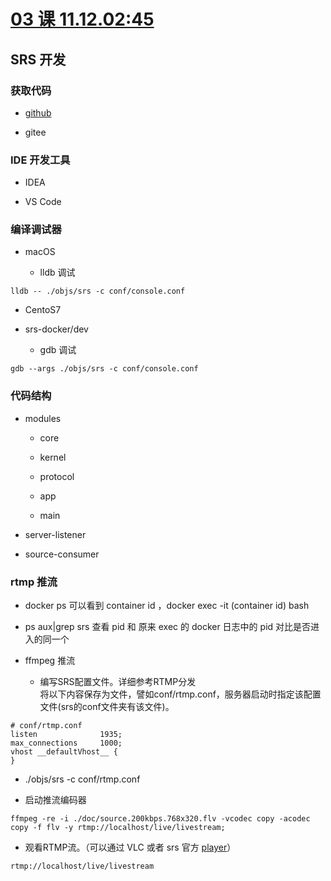 # [03 课 11.12.02:45](https://www.bilibili.com/video/BV1az4y1Q7zL/?spm_id_from=trigger_reload)

## SRS 开发

### 获取代码

* [github](https://github.com/ossrs/srs)

* gitee

### IDE 开发工具

* IDEA

* VS Code

### 编译调试器

* macOS

  * lldb 调试
```Shell
lldb -- ./objs/srs -c conf/console.conf
```

* CentoS7

* srs-docker/dev

  * gdb 调试
```Shell
gdb --args ./objs/srs -c conf/console.conf
```


### 代码结构

* modules

  * core

  * kernel

  * protocol

  * app

  * main

* server-listener

* source-consumer

### rtmp 推流

* docker ps 可以看到 container id ，docker exec -it (container id) bash

* ps aux|grep srs 查看 pid 和 原来 exec 的 docker 日志中的 pid 对比是否进入的同一个

* ffmpeg 推流

  * 编写SRS配置文件。详细参考RTMP分发\
  将以下内容保存为文件，譬如conf/rtmp.conf，服务器启动时指定该配置文件(srs的conf文件夹有该文件)。
```Shell
# conf/rtmp.conf
listen              1935;
max_connections     1000;
vhost __defaultVhost__ {
}
```
* ./objs/srs -c conf/rtmp.conf

* 启动推流编码器
```Shell
ffmpeg -re -i ./doc/source.200kbps.768x320.flv -vcodec copy -acodec copy -f flv -y rtmp://localhost/live/livestream;
```

* 观看RTMP流。（可以通过 VLC 或者 srs 官方 [player](http://ossrs.net/srs.release/trunk/research/players/srs_player.html?vhost=__defaultVhost__&autostart=true&server=192.168.1.170&app=live&stream=livestream&port=1935)）
```Shell
rtmp://localhost/live/livestream
```  
